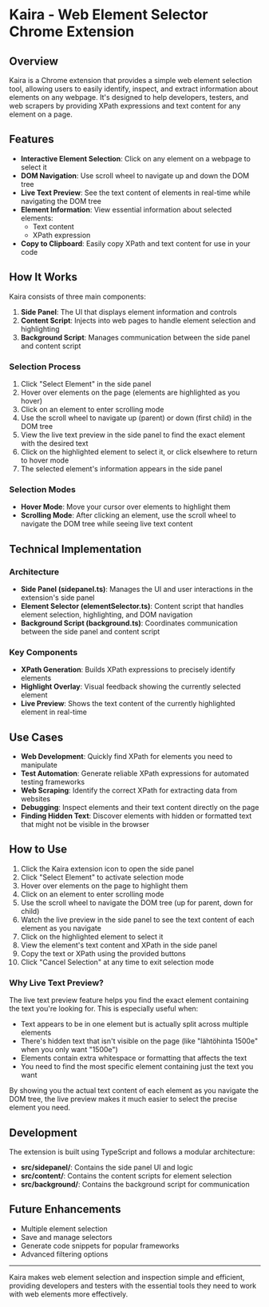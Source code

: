 # Kaira - Web Element Selector Chrome Extension

## Overview

Kaira is a Chrome extension that provides a simple web element selection tool, allowing users to easily identify, inspect, and extract information about elements on any webpage. It's designed to help developers, testers, and web scrapers by providing XPath expressions and text content for any element on a page.

## Features

- **Interactive Element Selection**: Click on any element on a webpage to select it
- **DOM Navigation**: Use scroll wheel to navigate up and down the DOM tree
- **Live Text Preview**: See the text content of elements in real-time while navigating the DOM tree
- **Element Information**: View essential information about selected elements:
  - Text content
  - XPath expression
- **Copy to Clipboard**: Easily copy XPath and text content for use in your code

## How It Works

Kaira consists of three main components:

1. **Side Panel**: The UI that displays element information and controls
2. **Content Script**: Injects into web pages to handle element selection and highlighting
3. **Background Script**: Manages communication between the side panel and content script

### Selection Process

1. Click "Select Element" in the side panel
2. Hover over elements on the page (elements are highlighted as you hover)
3. Click on an element to enter scrolling mode
4. Use the scroll wheel to navigate up (parent) or down (first child) in the DOM tree
5. View the live text preview in the side panel to find the exact element with the desired text
6. Click on the highlighted element to select it, or click elsewhere to return to hover mode
7. The selected element's information appears in the side panel

### Selection Modes

- **Hover Mode**: Move your cursor over elements to highlight them
- **Scrolling Mode**: After clicking an element, use the scroll wheel to navigate the DOM tree while seeing live text content

## Technical Implementation

### Architecture

- **Side Panel (sidepanel.ts)**: Manages the UI and user interactions in the extension's side panel
- **Element Selector (elementSelector.ts)**: Content script that handles element selection, highlighting, and DOM navigation
- **Background Script (background.ts)**: Coordinates communication between the side panel and content script

### Key Components

- **XPath Generation**: Builds XPath expressions to precisely identify elements
- **Highlight Overlay**: Visual feedback showing the currently selected element
- **Live Preview**: Shows the text content of the currently highlighted element in real-time

## Use Cases

- **Web Development**: Quickly find XPath for elements you need to manipulate
- **Test Automation**: Generate reliable XPath expressions for automated testing frameworks
- **Web Scraping**: Identify the correct XPath for extracting data from websites
- **Debugging**: Inspect elements and their text content directly on the page
- **Finding Hidden Text**: Discover elements with hidden or formatted text that might not be visible in the browser

## How to Use

1. Click the Kaira extension icon to open the side panel
2. Click "Select Element" to activate selection mode
3. Hover over elements on the page to highlight them
4. Click on an element to enter scrolling mode
5. Use the scroll wheel to navigate the DOM tree (up for parent, down for child)
6. Watch the live preview in the side panel to see the text content of each element as you navigate
7. Click on the highlighted element to select it
8. View the element's text content and XPath in the side panel
9. Copy the text or XPath using the provided buttons
10. Click "Cancel Selection" at any time to exit selection mode

### Why Live Text Preview?

The live text preview feature helps you find the exact element containing the text you're looking for. This is especially useful when:

- Text appears to be in one element but is actually split across multiple elements
- There's hidden text that isn't visible on the page (like "lähtöhinta 1500e" when you only want "1500e")
- Elements contain extra whitespace or formatting that affects the text
- You need to find the most specific element containing just the text you want

By showing you the actual text content of each element as you navigate the DOM tree, the live preview makes it much easier to select the precise element you need.

## Development

The extension is built using TypeScript and follows a modular architecture:

- **src/sidepanel/**: Contains the side panel UI and logic
- **src/content/**: Contains the content scripts for element selection
- **src/background/**: Contains the background script for communication

## Future Enhancements

- Multiple element selection
- Save and manage selectors
- Generate code snippets for popular frameworks
- Advanced filtering options

---

Kaira makes web element selection and inspection simple and efficient, providing developers and testers with the essential tools they need to work with web elements more effectively. 